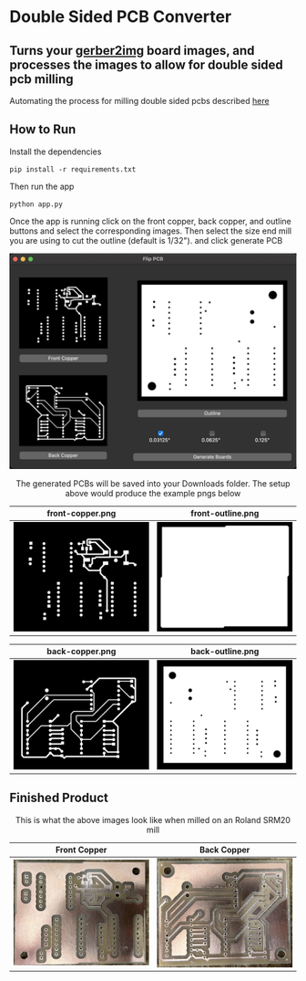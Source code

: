 # Double Sided PCB Converter

## Turns your [gerber2img](https://quentinbolsee.pages.cba.mit.edu/gerber2img/) board images, and processes the images to allow for double sided pcb milling

Automating the process for milling double sided pcbs described [here](https://sibusaman.fabcloud.io/doublepcb/)


## How to Run 

Install the dependencies

```
pip install -r requirements.txt
```

Then run the app
```
python app.py 
```

Once the app is running click on the front copper, back copper, and outline buttons and select the corresponding images.
Then select the size end mill you are using to cut the outline (default is 1/32"). and click generate PCB

<div align = "center">
    <img src="./img/gui.jpg" width="800"/> 
</div>

<p align = "center">
    The generated PCBs will be saved into your Downloads folder. The setup above would produce the example pngs below
</p>

<div align="center">

| front-copper.png | front-outline.png |
|------------------|-------------------|
| <img src="./img/front-copper.png" width="400"/> | <img src="./img/front-outline.png" width="400"/> |

</div>

<div align="center">

| back-copper.png | back-outline.png |
|-----------------|------------------|
| <img src="./img/back-copper.png" width="400"/> | <img src="./img/back-outline.png" width="400"/> |

</div>

## Finished Product

<p align = "center">
    This is what the above images look like when milled on an Roland SRM20 mill
</p>

<div align="center">

| Front Copper | Back Copper |
|-----------------|------------------|
| <img src="./img/front-copper-final.jpeg" width="400"/> | <img src="./img/back-copper-final.jpeg" width="400"/> |

</div>

